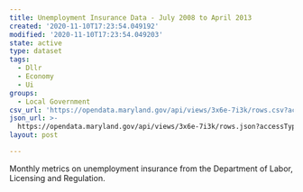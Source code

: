 ```yaml
---
title: Unemployment Insurance Data - July 2008 to April 2013
created: '2020-11-10T17:23:54.049192'
modified: '2020-11-10T17:23:54.049203'
state: active
type: dataset
tags:
  - Dllr
  - Economy
  - Ui
groups:
  - Local Government
csv_url: 'https://opendata.maryland.gov/api/views/3x6e-7i3k/rows.csv?accessType=DOWNLOAD'
json_url: >-
  https://opendata.maryland.gov/api/views/3x6e-7i3k/rows.json?accessType=DOWNLOAD
layout: post

---
```

Monthly metrics on unemployment insurance from the Department of Labor, Licensing and Regulation.
